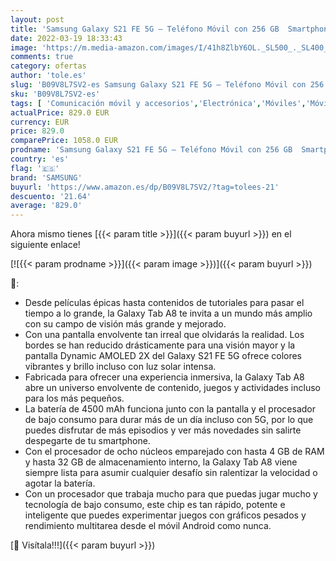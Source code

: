 ```yaml
---
layout: post
title: 'Samsung Galaxy S21 FE 5G – Teléfono Móvil con 256 GB  Smartphone Libre  Android  Lavanda  Versión Española  + Samsung Galaxy Tab A8 - Tablet de 10.5”  32GB  WiFi  Android  Gris  Versión Española '
date: 2022-03-19 18:33:43
image: 'https://m.media-amazon.com/images/I/41h8ZlbY6OL._SL500_._SL400_.jpg'
comments: true
category: ofertas
author: 'tole.es'
slug: 'B09V8L7SV2-es Samsung Galaxy S21 FE 5G – Teléfono Móvil con 256 GB...'
sku: 'B09V8L7SV2-es'
tags: [ 'Comunicación móvil y accesorios','Electrónica','Móviles','Móviles y smartphones libres','android','samsung', ]
actualPrice: 829.0 EUR
currency: EUR
price: 829.0
comparePrice: 1058.0 EUR
prodname: 'Samsung Galaxy S21 FE 5G – Teléfono Móvil con 256 GB  Smartphone Libre  Android  Lavanda  Versión Española  + Samsung Galaxy Tab A8 - Tablet de 10.5”  32GB  WiFi  Android  Gris  Versión Española '
country: 'es'
flag: '🇪🇸'
brand: 'SAMSUNG'
buyurl: 'https://www.amazon.es/dp/B09V8L7SV2/?tag=tolees-21'
descuento: '21.64'
average: '829.0'
---
```


Ahora mismo tienes [{{< param title >}}]({{< param buyurl >}}) en el siguiente enlace!

[![{{< param prodname >}}]({{< param image >}})]({{< param buyurl >}})

🔎:

- Desde películas épicas hasta contenidos de tutoriales para pasar el tiempo a lo grande, la Galaxy Tab A8 te invita a un mundo más amplio con su campo de visión más grande y mejorado.
- Con una pantalla envolvente tan irreal que olvidarás la realidad. Los bordes se han reducido drásticamente para una visión mayor y la pantalla Dynamic AMOLED 2X del Galaxy S21 FE 5G ofrece colores vibrantes y brillo incluso con luz solar intensa.
- Fabricada para ofrecer una experiencia inmersiva, la Galaxy Tab A8 abre un universo envolvente de contenido, juegos y actividades incluso para los más pequeños.
- La batería de 4500 mAh funciona junto con la pantalla y el procesador de bajo consumo para durar más de un día incluso con 5G, por lo que puedes disfrutar de más episodios y ver más novedades sin salirte despegarte de tu smartphone.
- Con el procesador de ocho núcleos emparejado con hasta 4 GB de RAM y hasta 32 GB de almacenamiento interno, la Galaxy Tab A8 viene siempre lista para asumir cualquier desafío sin ralentizar la velocidad o agotar la batería.
- Con un procesador que trabaja mucho para que puedas jugar mucho y tecnología de bajo consumo, este chip es tan rápido, potente e inteligente que puedes experimentar juegos con gráficos pesados y rendimiento multitarea desde el móvil Android como nunca.

[🛒 Visítala!!!]({{< param buyurl >}})
